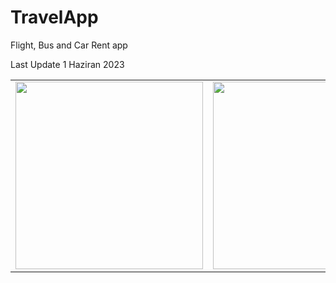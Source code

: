 # TravelApp
Flight, Bus and Car Rent app

Last Update
1 Haziran 2023

 <table style"float:right;">
 <tr>

 <td> <img  width="300" src="https://github.com/engingulek/TravelApp/assets/74055938/97e4adbd-2bfe-441d-839b-89f222d4379e"></td>
   <td> <img width="300" src="https://github.com/engingulek/TravelApp/assets/74055938/56789259-9659-4944-a95d-2537f3825133"></td>
<td><img  alt=""></td>
 </tr>

</table>
